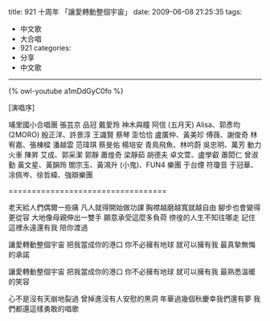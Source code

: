 title: 921 十周年 「讓愛轉動整個宇宙」
date: 2009-06-08 21:25:35
tags:
- 中文歌
- 大合唱
- 921
categories:
- 分享
- 中文歌
---

{% owl-youtube a1mDdGyC0fo %}

<!-- more -->

\[演唱序\]

埔里國小合唱團
張芸京
品冠
戴愛玲
神木與瞳
阿信 (五月天)
Alisa、郭彥均 (2MORO)
殷正洋、許景淳
王識賢
蔡琴
澎恰恰
盧廣仲、黃美珍
傅薇、謝俊奇
林宥嘉、張棟樑
潘越雲
范瑋琪
蔡旻佑
楊培安
青鳥飛魚、林吟蔚
吳忠明、萬芳
動力火車
陳昇
艾成、郭采潔
郭靜
蕭煌奇
梁靜茹
胡德夫
卓文萱、盧學叡
蕭閎仁
曾淑勤
黃文星、黃韻玲
閻宗玉、黃鴻升 (小鬼)、FUN4 樂團
于台煙
符瓊音
于冠華、凃佩岑、徐哲緯、強辯樂團

==================================

老天給人們偶爾一些痛
凡人就得開始做功課
胸襟越磨越寬就越自由
腳步也會變得更從容
大地像母親伸出一雙手
願意承受這麼多負荷
徬徨的人生不知往哪走
記住這裡永遠還有我 陪你渡過

讓愛轉動整個宇宙
把我當成你的港口
你不必擁有地球
就可以擁有我
最真摯無悔的承諾

讓愛轉動整個宇宙
把我當成你的港口
你不必擁有地球
就可以擁有我
最熟悉溫暖的笑容

心不是沒有天崩地裂過
曾掉進沒有人安慰的黑洞
年華過幾個秋慶幸我們還有夢
我們都還這樣勇敢的唱歌